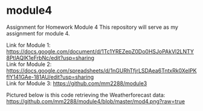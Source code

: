 # module4
Assignment for Homework Module 4
This repository will serve as my assignment for module 4.

Link for Module 1: https://docs.google.com/document/d/1Tc1YREZepZ0Do0HSJoPAkVl2LNTY8PtlAQIK1eFrbNc/edit?usp=sharing
<br>
Link for Module 2: https://docs.google.com/spreadsheets/d/1nGURhTfjrLSDAea6TntxRk0XeIPKflY141GAe-181AU/edit?usp=sharing
<br>
Link for Module 3: https://github.com/mm2288/module3

Pictured below is this code retrieving the Weatherforecast data:
https://github.com/mm2288/module4/blob/master/mod4.png?raw=true

